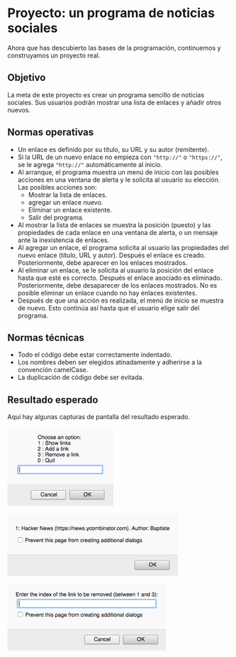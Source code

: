 # Proyecto: un programa de noticias sociales

Ahora que has descubierto las bases de la programación, continuemos y construyamos un proyecto real. 

## Objetivo

La meta de este proyecto es crear un programa sencillo de noticias sociales. Sus usuarios podrán mostrar una lista de enlaces y añadir otros nuevos.



## Normas operativas

* Un enlace es definido por su título, su URL y su autor (remitente).
* Si la URL de un nuevo enlace no empieza con `"http://"` o `"https://"`, se le agrega `"http://"` automáticamente al inicio.
* Al arranque, el programa muestra un menú de inicio con las posibles acciones en una ventana de alerta y le solicita al usuario su elección. Las posibles acciones son:
  * Mostrar la lista de enlaces.
  * agregar un enlace nuevo.
  * Eliminar un enlace existente. 
  * Salir del programa.
* Al mostrar la lista de enlaces se muestra la posición (puesto) y las propiedades de cada enlace en una ventana de alerta, o un mensaje ante la inexistencia de enlaces.
* Al agregar un enlace, el programa solicita al usuario las propiedades del nuevo enlace (título, URL y autor). Después el enlace es creado. Posteriormente, debe aparecer en los enlaces mostrados.
* Al eliminar un enlace, se le solicita al usuario la posición del enlace hasta que esté es correcto. Después el enlace asociado es eliminado. Posteriormente, debe desaparecer de los enlaces mostrados. No es posible eliminar un enlace cuando no hay enlaces existentes.
* Después de que una acción es realizada, el menú de inicio se muestra de nuevo. Esto continúa así hasta que el usuario elige salir del programa.

## Normas técnicas

* Todo el código debe estar correctamente indentado.
* Los nombres deben ser elegidos atinadamente y adherirse a la convención camelCase.
* La duplicación de código debe ser evitada.

## Resultado esperado

Aquí hay algunas capturas de pantalla del resultado esperado.

![Menú de inicio ](images/chapter11-01.png)

![Mostrar un enlace](images/chapter11-02.png)

![Seleccionar la posición de un enlace](images/chapter11-03.png)
